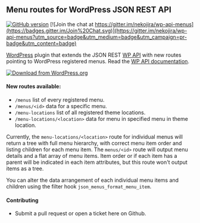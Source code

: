 ## Menu routes for WordPress JSON REST API

[![GitHub version](https://badge.fury.io/gh/nekojira%2Fwp-api-menus.svg)](http://badge.fury.io/gh/nekojira%2Fwp-api-menus) [![Join the chat at https://gitter.im/nekojira/wp-api-menus](https://badges.gitter.im/Join%20Chat.svg)](https://gitter.im/nekojira/wp-api-menus?utm_source=badge&utm_medium=badge&utm_campaign=pr-badge&utm_content=badge)

[WordPress](http://www.wordpress.org/) plugin that extends the JSON REST [WP API](https://github.com/WP-API/WP-API) with new routes pointing to WordPress registered menus. Read the [WP API documentation](http://wp-api.org/).

[![Download from WordPress.org](https://github.com/nekojira/wp-api-menus/blob/master/assets/wordpress-download-btn.png)](https://wordpress.org/plugins/wp-api-menus/)

#### New routes available:

- `/menus` list of every registered menu.
- `/menus/<id>` data for a specific menu.
- `/menu-locations` list of all registered theme locations.
- `/menu-locations/<location>` data for menu in specified menu in theme location. 

Currently, the `menu-locations/<location>` route for individual menus will return a tree with full menu hierarchy, with correct menu item order and listing children for each menu item. The `menus/<id>` route will output menu details and a flat array of menu items. Item order or if each item has a parent will be indicated in each item attributes, but this route won't output items as a tree. 

You can alter the data arrangement of each individual menu items and children using the filter hook `json_menus_format_menu_item`.

#### Contributing

* Submit a pull request or open a ticket here on Github. 
 
